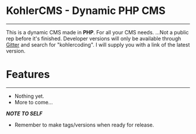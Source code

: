 # KohlerCMS - Dynamic PHP CMS
---
This is a dynamic CMS made in **PHP**. For all your CMS needs.
...Not a public rep before it's finished. Developer versions will only be available through [Gitter](https://gitter.com) and search for "kohlercoding". I will supply you with a link of the latest version.
# Features
---
* Nothing yet.
* More to come...

**_NOTE TO SELF_**
* Remember to make tags/versions when ready for release.